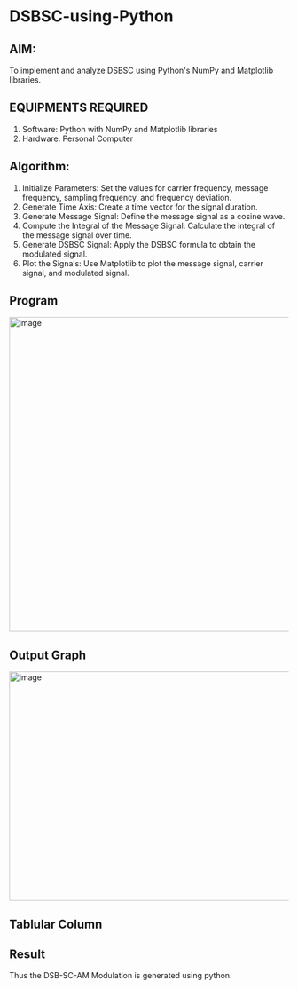 # DSBSC-using-Python

## AIM:

To implement and analyze DSBSC using Python's NumPy and Matplotlib libraries. 

## EQUIPMENTS REQUIRED

1.	Software: Python with NumPy and Matplotlib libraries
2.	Hardware: Personal Computer


## Algorithm:


1.	Initialize Parameters: Set the values for carrier frequency, message frequency, sampling frequency, and frequency deviation.
2.	Generate Time Axis: Create a time vector for the signal duration.
3.	Generate Message Signal: Define the message signal as a cosine wave.
4.	Compute the Integral of the Message Signal: Calculate the integral of the message signal over time.
5.	Generate DSBSC Signal: Apply the DSBSC formula to obtain the modulated signal.
6.	Plot the Signals: Use Matplotlib to plot the message signal, carrier signal, and modulated signal.


## Program

<img width="842" height="567" alt="image" src="https://github.com/user-attachments/assets/bbcf936d-0836-4155-bfc2-89b6e6e5271c" />


## Output Graph

<img width="554" height="413" alt="image" src="https://github.com/user-attachments/assets/fb7d05af-2822-4039-988c-576512f036ad" />



## Tablular Column


## Result

Thus the DSB-SC-AM Modulation is generated using python.

